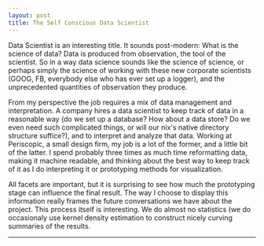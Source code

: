 ```yaml
---
layout: post
title: The Self Conscious Data Scientist 
---
```


Data Scientist is an interesting title. It sounds post-modern: What is the science of data? Data is produced from observation, the tool of the scientist. So in a way data science sounds like the science of science, or perhaps simply the science of working with these new corporate scientists (GOOG, FB, everybody else who has ever set up a logger), and the unprecedented quantities of observation they produce. 

From my perspective the job requires a mix of data management and interpretation. A company hires a data scientist to keep track of data in a reasonable way (do we set up a database? How about a data store? Do we even need such complicated things, or will our nix's native directory structure suffice?), and to interpret and analyze that data. Working at Periscopic, a small design firm, my job is a lot of the former, and a little bit of the latter. I spend probably three times as much time reformatting data,  making it machine readable, and thinking about the best way to keep track of it as I do interpreting it or prototyping methods for visualization. 


All facets are important, but it is surprising to see how much the prototyping stage can influence the final result. The way I choose to display this information really frames the future conversations we have about the project. This process itself is interesting. We do almost no statistics (we do occasionaly use kernel density estimation to construct nicely curving summaries of the results.

-----------
